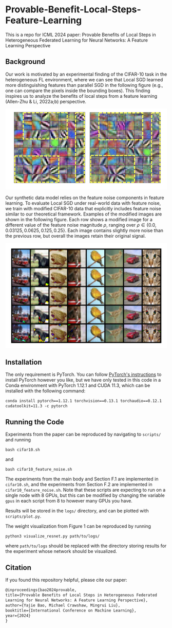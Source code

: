 # Provable-Benefit-Local-Steps-Feature-Learning
This is a repo for ICML 2024 paper: Provable Benefits of Local Steps in Heterogeneous Federated Learning for Neural Networks: A Feature Learning Perspective

## Background

Our work is motivated by an experimental finding of the CIFAR-10 task in the heterogeneous FL environment, where we can see that Local SGD learned more distinguishing features than parallel SGD in the following figure (e.g., one can compare the pixels inside the bounding boxes). This finding inspires us to analyze the benefits of local steps from a feature learning (Allen-Zhu & Li, 2022a;b)  perspective.

![](https://github.com/MingruiLiu-ML-Lab/Provable-Benefit-Local-Steps-Feature-Learning/blob/main/feature-comparison.png)


Our synthetic data model relies on the feature noise components in feature learning. To evaluate Local SGD under real-world data with feature noise, we train with modified CIFAR-10 data that explicitly includes feature noise similar to our theoretical framework. Examples of the modified images are shown in the following figure. Each row shows a modified image for a different value of the feature noise magnitude $\rho$, ranging over $\rho \in \{0.0, 0.03125, 0.0625, 0.125, 0.25\}$. Each image contains slightly more noise than the previous row, but overall the images retain their original signal.

![](https://github.com/MingruiLiu-ML-Lab/Provable-Benefit-Local-Steps-Feature-Learning/blob/main/noisy_images.png)


## Installation

The only requirement is PyTorch. You can follow [PyTorch's instructions](https://pytorch.org/get-started/previous-versions/) to install PyTorch however you like, but we have only tested in this code in a Conda environment with PyTorch 1.12.1 and CUDA 11.3, which can be installed with the following command:
```
conda install pytorch==1.12.1 torchvision==0.13.1 torchaudio==0.12.1 cudatoolkit=11.3 -c pytorch
```

## Running the Code
Experiments from the paper can be reproduced by navigating to `scripts/` and running
```
bash cifar10.sh
```
and
```
bash cifar10_feature_noise.sh
```
The experiments from the main body and Section F.1 are implemented in `cifar10.sh`, and the experiments from Section F.2 are implemented in `cifar10_feature_noise.sh`. Note that these scripts are expecting to run on a single node with 8 GPUs, but this can be modified by changing the variable `gpus` in each script from 8 to however many GPUs you have.

Results will be stored in the `logs/` directory, and can be plotted with `scripts/plot.py`.

The weight visualization from Figure 1 can be reproduced by running
```
python3 visualize_resnet.py path/to/logs/
```
where `path/to/logs` should be replaced with the directory storing results for the experiment whose network should be visualized.


## Citation
If you found this repository helpful, please cite our paper:
```
@inproceedings{bao2024provable,
title={Provable Benefits of Local Steps in Heterogeneous Federated Learning for Neural Networks: A Feature Learning Perspective},
author={Yajie Bao, Michael Crawshaw, Mingrui Liu},
booktitle={International Conference on Machine Learning},
year={2024}
}

```
